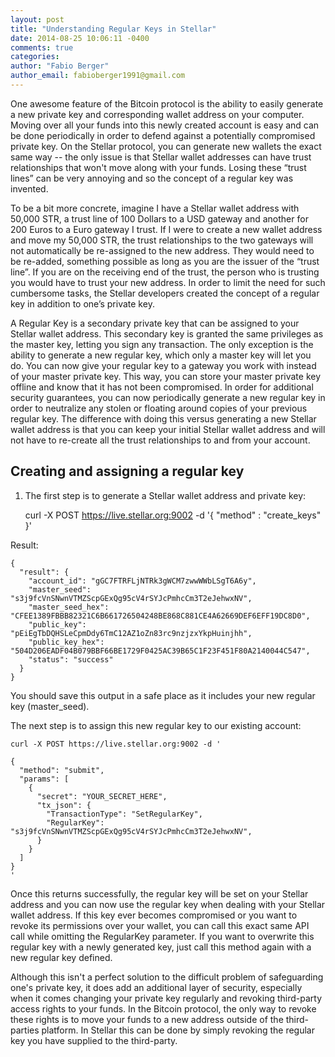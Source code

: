 ```yaml
---
layout: post
title: "Understanding Regular Keys in Stellar"
date: 2014-08-25 10:06:11 -0400
comments: true
categories: 
author: "Fabio Berger"
author_email: fabioberger1991@gmail.com
---
```


One awesome feature of the Bitcoin protocol is the ability to easily generate a new private key and corresponding wallet address on your computer. Moving over all your funds into this newly created account is easy and can be done periodically in order to defend against a potentially compromised  private key. On the Stellar protocol, you can generate new wallets the exact same way -- the only issue is that Stellar wallet addresses can have trust relationships that won't move along with your funds. Losing these “trust lines” can be very annoying and so the concept of a regular key was invented. 

To be a bit more concrete, imagine I have a Stellar wallet address with 50,000 STR, a trust line of 100 Dollars to a USD gateway and another for 200 Euros to a Euro gateway I trust. If I were to create a new wallet address and move my 50,000 STR, the trust relationships to the two gateways will not automatically be re-assigned to the new address. They would need to be re-added, something possible as long as you are the issuer of the “trust line”. If you are on the receiving end of the trust, the person who is trusting you would have to trust your new address. In order to limit the need for such cumbersome tasks, the Stellar developers created the concept of a regular key in addition to one’s private key.

A Regular Key is a secondary private key that can be assigned to your Stellar wallet address. This secondary key is granted the same privileges as the master key, letting you sign any transaction. The only exception is the ability to generate a new regular key, which only a master key will let you do. You can now give your regular key to a gateway you work with instead of your master private key. This way, you can store your master private key offline and know that it has not been compromised. In order for additional security guarantees, you can now periodically generate a new regular key in order to neutralize any stolen or floating around copies of your previous regular key. The difference with doing this versus generating a new Stellar wallet address is that you can keep your initial Stellar wallet address and will not have to re-create all the trust relationships to and from your account.

## Creating and assigning a regular key

1. The first step is to generate a Stellar wallet address and private key:

	curl -X POST https://live.stellar.org:9002 -d '{ "method" : "create_keys" }'

Result:


	{
	  "result": {
	    "account_id": "gGC7FTRFLjNTRk3gWCM7zwwWWbLSgT6A6y",
	    "master_seed": "s3j9fcVnSNwnVTMZScpGExQg95cV4rSYJcPmhcCm3T2eJehwxNV",
	    "master_seed_hex": "CFEE1389FBBB82321C6B661726504248BE868C881CE4A62669DEF6EFF19DC8D0",
	    "public_key": "pEiEgTbDQHSLeCpmDdy6TmC12AZ1oZn83rc9nzjzxYkpHuinjhh",
	    "public_key_hex": "504D206EADF04B079BBF66BE1729F0425AC39B65C1F23F451F80A2140044C547",
	    "status": "success"
	  }
	}

You should save this output in a safe place as it includes your new regular key (master_seed).

The next step is to assign this new regular key to our existing account:

	curl -X POST https://live.stellar.org:9002 -d '

	{
	  "method": "submit",
	  "params": [
	    {
	      "secret": "YOUR_SECRET_HERE",
	      "tx_json": {
	        "TransactionType": "SetRegularKey",
	        "RegularKey": "s3j9fcVnSNwnVTMZScpGExQg95cV4rSYJcPmhcCm3T2eJehwxNV",
	      }
	    }
	  ]
	}
	'

Once this returns successfully, the regular key will be set on your Stellar address and you can now use the regular key when dealing with your Stellar wallet address. If this key ever becomes compromised or you want to revoke its permissions over your wallet, you can call this exact same API call while omitting the RegularKey parameter. If you want to overwrite this regular key with a newly generated key, just call this method again with a new regular key defined. 

Although this isn't a perfect solution to the difficult problem of safeguarding one's private key, it does add an additional layer of security, especially when it comes changing your private key regularly and revoking third-party access rights to your funds. In the Bitcoin protocol, the only way to revoke these rights is to move your funds to a new address outside of the third-parties platform. In Stellar this can be done by simply revoking the regular key you have supplied to the third-party. 

